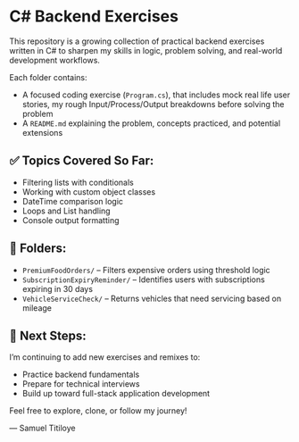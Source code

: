 # C# Backend Exercises

This repository is a growing collection of practical backend exercises written in C# to sharpen my skills in logic, problem solving, and real-world development workflows.

Each folder contains:
- A focused coding exercise (`Program.cs`), that includes mock real life user stories, my rough Input/Process/Output breakdowns before solving the problem
- A `README.md` explaining the problem, concepts practiced, and potential extensions

## ✅ Topics Covered So Far:
- Filtering lists with conditionals
- Working with custom object classes
- DateTime comparison logic
- Loops and List handling
- Console output formatting

## 📁 Folders:
- `PremiumFoodOrders/` – Filters expensive orders using threshold logic
- `SubscriptionExpiryReminder/` – Identifies users with subscriptions expiring in 30 days
- `VehicleServiceCheck/` – Returns vehicles that need servicing based on mileage

## 🧱 Next Steps:
I’m continuing to add new exercises and remixes to:
- Practice backend fundamentals
- Prepare for technical interviews
- Build up toward full-stack application development

Feel free to explore, clone, or follow my journey!

— Samuel Titiloye
